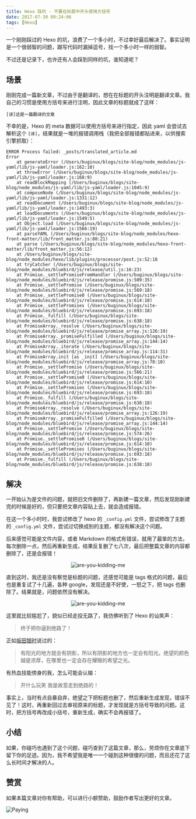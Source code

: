 ```yaml
---
title: Hexo 踩坑 - 不要在标题中开头使用方括号
date: 2017-07-30 09:24:06
tags: [Hexo]
---
```


一个刚刚踩过的 Hexo 的坑，浪费了一个多小时，不过幸好最后解决了。事实证明是一个很弱智的问题，跟写代码时漏掉逗号，找一个多小时一样的弱智。

不过还是记录下，也许还有人会踩到同样的坑，谁知道呢？

## 场景

刚刚完成一篇新文章，不过由于是翻译的，想在在标题的开头注明是翻译文章。我自己的习惯是使用方括号来进行注明，因此文章的标题就成了这样：

```
[译]这是一篇翻译的文章
```

不幸的是，Hexo 的 meta 数据可以使用方括号来进行指定，因此 yaml 会尝试去解析这个 `[译]`，结果就是一堆的报错调用栈（我把全部报错都贴进来，以供搜索引擎抓取）：

```
ERROR Process failed: _posts/translated_article.md
Error
    at generateError (/Users/buginux/blogs/site-blog/node_modules/js-yaml/lib/js-yaml/loader.js:162:10)
    at throwError (/Users/buginux/blogs/site-blog/node_modules/js-yaml/lib/js-yaml/loader.js:168:9)
    at readBlockMapping (/Users/buginux/blogs/site-blog/node_modules/js-yaml/lib/js-yaml/loader.js:1045:9)
    at composeNode (/Users/buginux/blogs/site-blog/node_modules/js-yaml/lib/js-yaml/loader.js:1331:12)
    at readDocument (/Users/buginux/blogs/site-blog/node_modules/js-yaml/lib/js-yaml/loader.js:1493:3)
    at loadDocuments (/Users/buginux/blogs/site-blog/node_modules/js-yaml/lib/js-yaml/loader.js:1549:5)
    at Object.load (/Users/buginux/blogs/site-blog/node_modules/js-yaml/lib/js-yaml/loader.js:1566:19)
    at parseYAML (/Users/buginux/blogs/site-blog/node_modules/hexo-front-matter/lib/front_matter.js:80:21)
    at parse (/Users/buginux/blogs/site-blog/node_modules/hexo-front-matter/lib/front_matter.js:56:12)
    at /Users/buginux/blogs/site-blog/node_modules/hexo/lib/plugins/processor/post.js:52:18
    at tryCatcher (/Users/buginux/blogs/site-blog/node_modules/bluebird/js/release/util.js:16:23)
    at Promise._settlePromiseFromHandler (/Users/buginux/blogs/site-blog/node_modules/bluebird/js/release/promise.js:509:35)
    at Promise._settlePromise (/Users/buginux/blogs/site-blog/node_modules/bluebird/js/release/promise.js:569:18)
    at Promise._settlePromise0 (/Users/buginux/blogs/site-blog/node_modules/bluebird/js/release/promise.js:614:10)
    at Promise._settlePromises (/Users/buginux/blogs/site-blog/node_modules/bluebird/js/release/promise.js:693:18)
    at Promise._fulfill (/Users/buginux/blogs/site-blog/node_modules/bluebird/js/release/promise.js:638:18)
    at PromiseArray._resolve (/Users/buginux/blogs/site-blog/node_modules/bluebird/js/release/promise_array.js:126:19)
    at PromiseArray._promiseFulfilled (/Users/buginux/blogs/site-blog/node_modules/bluebird/js/release/promise_array.js:144:14)
    at PromiseArray._iterate (/Users/buginux/blogs/site-blog/node_modules/bluebird/js/release/promise_array.js:114:31)
    at PromiseArray.init [as _init] (/Users/buginux/blogs/site-blog/node_modules/bluebird/js/release/promise_array.js:78:10)
    at Promise._settlePromise (/Users/buginux/blogs/site-blog/node_modules/bluebird/js/release/promise.js:566:21)
    at Promise._settlePromise0 (/Users/buginux/blogs/site-blog/node_modules/bluebird/js/release/promise.js:614:10)
    at Promise._settlePromises (/Users/buginux/blogs/site-blog/node_modules/bluebird/js/release/promise.js:693:18)
    at Promise._fulfill (/Users/buginux/blogs/site-blog/node_modules/bluebird/js/release/promise.js:638:18)
    at PromiseArray._resolve (/Users/buginux/blogs/site-blog/node_modules/bluebird/js/release/promise_array.js:126:19)
    at PromiseArray._promiseFulfilled (/Users/buginux/blogs/site-blog/node_modules/bluebird/js/release/promise_array.js:144:14)
    at Promise._settlePromise (/Users/buginux/blogs/site-blog/node_modules/bluebird/js/release/promise.js:574:26)
    at Promise._settlePromise0 (/Users/buginux/blogs/site-blog/node_modules/bluebird/js/release/promise.js:614:10)
    at Promise._settlePromises (/Users/buginux/blogs/site-blog/node_modules/bluebird/js/release/promise.js:693:18)
    at Promise._fulfill (/Users/buginux/blogs/site-blog/node_modules/bluebird/js/release/promise.js:638:18)
```

## 解决

一开始认为是文件的问题，就把旧文件删除了，再新建一篇文章，然后发现刚新建完的时候是好的，但只要把文章内容贴上去，就会造成报错。

在这一个多小时时，我尝试修改了 hexo 的 `_config.yml` 文件，尝试修改了主题的 `_config.yml` 文件，尝试过切换成别的主题，都没有解决这个问题。

后来感觉可能是文件内容，或者 Markdown 的格式有错误，就用了最笨的方法，每次删除一点，然后再重新生成，结果反复删了七八次，最后把整篇文章的内容都删除了，还是会报错！

<div style="text-align: center">
	<img src="http://7xqonv.com1.z0.glb.clouddn.com/struggle-with-evernote-api-pic-1.jpg" alt="are-you-kidding-me">
</div>

直到这时，我还是没有察觉是标题的问题，还感觉可能是 tags 格式的问题，最后也是重复试了十几遍，各种 google，发现还是不好使，一怒之下，把 tags 也删除了。结果就是，问题依然没有解决。

<div style="text-align: center">
	<img src="http://7xqonv.com1.z0.glb.clouddn.com/hexo-tip-do-not-using-square-brace-in-title-pic-1.jpg" alt="are-you-kidding-me">
</div>

这里就比较尴尬了，貌似已经走投无路了，我仿佛听到了 Hexo 的讪笑声：

> 终于把你逼到绝路了！

正如[坂田银时](https://zh.wikiquote.org/zh/%E9%8A%80%E9%AD%82#.E5.9D.82.E7.94.B0.E9.8A.80.E6.99.82)说过的：

> 有阳光的地方就会有阴影，所以有阴影的地方也一定会有阳光。绝望的颜色越是浓厚，在哪里也一定会存在耀眼的希望之光。

有热血技能傍身的我，怎么可能会认输：

> 开什么玩笑 我是故意走到绝路的！

事实上，当时有点自暴自弃，绝望之下把标题也删了，然后重新生成发现，错误不见了！这时，再重新回过去审视原来的标题，才发现就是方括号导致的问题。这时，把方括号再改成小括号，重新生成，确实不会再报错了。

## 小结

如果，你碰巧也遇到了这个问题，碰巧查到了这篇文章，那么，劳烦你在文章底下留下你的足迹。因为，我不希望我是唯一一个碰到这种很傻的问题，而且还花了这么长时间才解决的人。

## 赞赏

如果本篇文章对你有帮助，可以进行小额赞助，鼓励作者写出更好的文章。

![Paying](http://7xqonv.com1.z0.glb.clouddn.com/wechatpaying.png)



